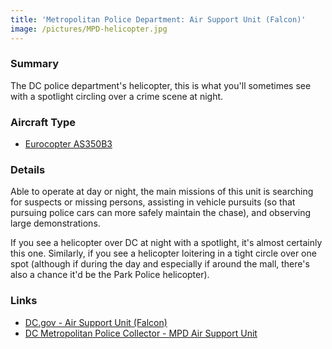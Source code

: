 ```yaml
---
title: 'Metropolitan Police Department: Air Support Unit (Falcon)'
image: /pictures/MPD-helicopter.jpg
---
```


### Summary

The DC police department's helicopter, this is what you'll sometimes see with a spotlight circling over a crime scene at night.

### Aircraft Type
* [Eurocopter AS350B3](https://en.wikipedia.org/wiki/Eurocopter_AS350_%C3%89cureuil)

### Details

Able to operate at day or night, the main missions of this unit is searching for suspects or missing persons, assisting in vehicle pursuits (so that pursuing police cars can more safely maintain the chase), and observing large demonstrations.

If you see a helicopter over DC at night with a spotlight, it's almost certainly this one.  Similarly, if you see a helicopter loitering in a tight circle over one spot (although if during the day and especially if around the mall, there's also a chance it'd be the Park Police helicopter).

### Links
* [DC.gov - Air Support Unit (Falcon)](https://mpdc.dc.gov/page/air-support-unit-falcon)
* [DC Metropolitan Police Collector - MPD Air Support Unit](http://www.dcmetropolicecollector.com/MPD-Air-Support-Unit.html)
